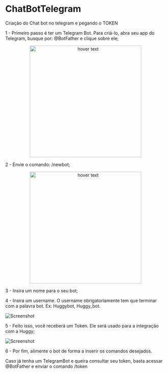 # ChatBotTelegram

Criação do Chat bot no telegram e pegando o TOKEN

1 - Primeiro passo é ter um Telegram Bot. Para criá-lo, abra seu app do Telegram, busque por: @BotFather e clique sobre ele;

<p align="center">
  <img src="/img/botfather.png" width="350" title="hover text">
</p>

2 - Envie o comando: /newbot;

<p align="center">
  <img src="/img/newbot.png" width="350" title="hover text">
</p>

3 - Insira um nome para o seu bot;

4 - Insira um username. O username obrigatoriamente tem que terminar com a palavra bot. Ex: Huggybot, Huggy_bot.

![Screenshot](/img/userbot.png)

5 - Feito isso, você receberá um Token. Ele será usado para a integração com a Huggy;

![Screenshot](/img/tokenbot.png)

6 - Por fim, alimente o bot de forma a inserir os comandos desejados.

Caso já tenha um TelegramBot e queira consultar seu token, basta acessar @BotFather e enviar o comando /token



